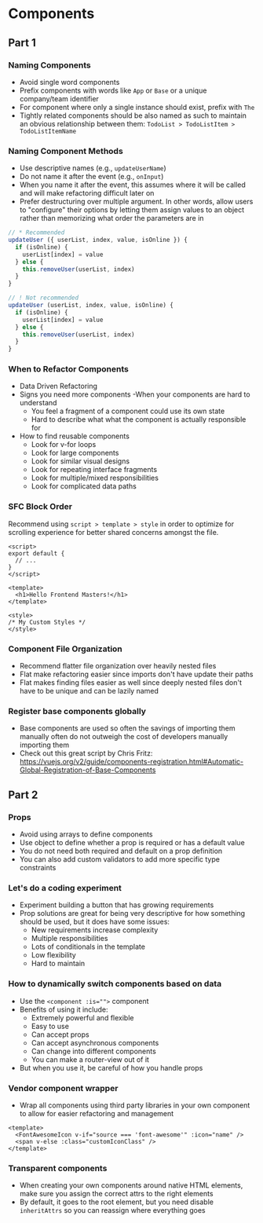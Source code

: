 # Components

## Part 1

### Naming Components

- Avoid single word components
- Prefix components with words like `App` or `Base` or a unique company/team identifier
- For component where only a single instance should exist, prefix with `The`
- Tightly related components should be also named as such to maintain an obvious relationship between them: `TodoList > TodoListItem > TodoListItemName`

### Naming Component Methods

- Use descriptive names (e.g., `updateUserName`)
- Do not name it after the event (e.g., `onInput`)
- When you name it after the event, this assumes where it will be called and will make refactoring difficult later on
- Prefer destructuring over multiple argument. In other words, allow users to "configure" their options by letting them assign values to an object rather than memorizing what order the parameters are in

```js
// * Recommended
updateUser ({ userList, index, value, isOnline }) {
  if (isOnline) {
    userList[index] = value
  } else {
    this.removeUser(userList, index)
  }
}

// ! Not recommended
updateUser (userList, index, value, isOnline) {
  if (isOnline) {
    userList[index] = value
  } else {
    this.removeUser(userList, index)
  }
}
```

### When to Refactor Components

- Data Driven Refactoring
- Signs you need more components
  -When your components are hard to understand
  - You feel a fragment of a component could use its own state
  - Hard to describe what what the component is actually responsible for
- How to find reusable components
  - Look for v-for loops
  - Look for large components
  - Look for similar visual designs
  - Look for repeating interface fragments
  - Look for multiple/mixed responsibilities
  - Look for complicated data paths

### SFC Block Order

Recommend using `script > template > style` in order to optimize for scrolling experience for better shared concerns amongst the file.

```vue
<script>
export default {
  // ...
}
</script>

<template>
  <h1>Hello Frontend Masters!</h1>
</template>

<style>
/* My Custom Styles */
</style>
```

### Component File Organization

- Recommend flatter file organization over heavily nested files
- Flat make refactoring easier since imports don't have update their paths
- Flat makes finding files easier as well since deeply nested files don't have to be unique and can be lazily named

### Register base components globally

- Base components are used so often the savings of importing them manually often do not outweigh the cost of developers manually importing them
- Check out this great script by Chris Fritz: https://vuejs.org/v2/guide/components-registration.html#Automatic-Global-Registration-of-Base-Components

## Part 2

### Props

- Avoid using arrays to define components
- Use object to define whether a prop is required or has a default value
- You do not need both required and default on a prop definition
- You can also add custom validators to add more specific type constraints

### Let's do a coding experiment

- Experiment building a button that has growing requirements
- Prop solutions are great for being very descriptive for how something should be used, but it does have some issues:
  - New requirements increase complexity
  - Multiple responsibilities
  - Lots of conditionals in the template
  - Low flexibility
  - Hard to maintain

### How to dynamically switch components based on data

- Use the `<component :is="">` component
- Benefits of using it include:
  - Extremely powerful and flexible
  - Easy to use
  - Can accept props
  - Can accept asynchronous components
  - Can change into different components
  - You can make a router-view out of it
- But when you use it, be careful of how you handle props

### Vendor component wrapper

- Wrap all components using third party libraries in your own component to allow for easier refactoring and management

```vue
<template>
  <FontAwesomeIcon v-if="source === 'font-awesome'" :icon="name" />
  <span v-else :class="customIconClass" />
</template>
```

### Transparent components

- When creating your own components around native HTML elements, make sure you assign the correct attrs to the right elements
- By default, it goes to the root element, but you need disable `inheritAttrs` so you can reassign where everything goes
